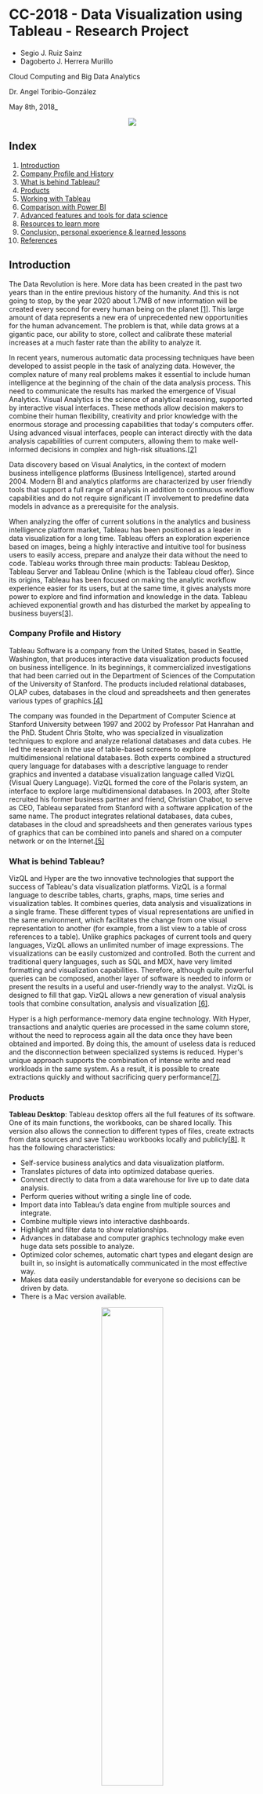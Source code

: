 # CC-2018 - Data Visualization using Tableau - Research Project

* Segio J. Ruiz Sainz
* Dagoberto J. Herrera Murillo

Cloud Computing and Big Data Analytics

Dr. Angel Toribio-González

May 8th, 2018_

<p align="center">
  <img src="tableaulogo.jpg">
</p>

## Index

1. [Introduction](##introduction)
2. [Company Profile and History](##company-profile-and-history)
3. [What is behind Tableau?](##what-is-behind-tableau)
4. [Products](##products)
5. [Working with Tableau](##working-with-tableau)
6. [Comparison with Power BI](##comparison-with-power-bi)
7. [Advanced features and tools for data science](##advanced-features-and-tools-for-data-science)
8. [Resources to learn more](##resources-to-learn-more)
9. [Conclusion, personal experience & learned lessons](##Conclusion)
10. [References](##references)



## Introduction

The Data Revolution is here. More data has been created in the past two years than in the entire previous history of the humanity. And this is not going to stop, by the year 2020 about 1.7MB of new information will be created every second for every human being on the planet [[1]](##references). This large amount of data represents a new era of unprecedented new opportunities for the human advancement. The problem is that, while data grows at a gigantic pace, our ability to store, collect and calibrate these material increases at a much faster rate than the ability to analyze it.

In recent years, numerous automatic data processing techniques have been developed to assist people in the task of analyzing data. However, the complex nature of many real problems makes it essential to include human intelligence at the beginning of the chain of the data analysis process. This need to communicate the results has marked the emergence of Visual Analytics. Visual Analytics is the science of analytical reasoning, supported by interactive visual interfaces. These methods allow decision makers to combine their human flexibility, creativity and prior knowledge with the enormous storage and processing capabilities that today's computers offer. Using advanced visual interfaces, people can interact directly with the data analysis capabilities of current computers, allowing them to make well-informed decisions in complex and high-risk situations.[[2]](##references)

Data discovery based on Visual Analytics, in the context of modern business intelligence platforms (Business Intelligence), started around 2004. Modern BI and analytics platforms are characterized by user friendly tools that support a full range of analysis in addition to continuous workflow capabilities and do not require significant IT involvement to predefine data models in advance as a prerequisite for the analysis.

When analyzing the offer of current solutions in the analytics and business intelligence platform market, Tableau has been positioned as a leader in data visualization for a long time. Tableau offers an exploration experience based on images, being a highly interactive and intuitive tool for business users to easily access, prepare and analyze their data without the need to code. Tableau works through three main products: Tableau Desktop, Tableau Server and Tableau Online (which is the Tableau cloud offer). Since its origins, Tableau has been focused on making the analytic workflow experience easier for its users, but at the same time, it gives analysts more power to explore and find information and knowledge in the data. Tableau achieved exponential growth and has disturbed the market by appealing to business buyers[[3]](##references).

### Company Profile and History

Tableau Software is a company from the United States, based in Seattle, Washington, that produces interactive data visualization products focused on business intelligence. In its beginnings, it commercialized investigations that had been carried out in the Department of Sciences of the Computation of the University of Stanford. The products included relational databases, OLAP cubes, databases in the cloud and spreadsheets and then generates various types of graphics.[[4]](##references)


The company was founded in the Department of Computer Science at Stanford University between 1997 and 2002 by Professor Pat Hanrahan and the PhD. Student Chris Stolte, who was specialized in visualization techniques to explore and analyze relational databases and data cubes. He led the research in the use of table-based screens to explore multidimensional relational databases. Both experts combined a structured query language for databases with a descriptive language to render graphics and invented a database visualization language called VizQL (Visual Query Language). VizQL formed the core of the Polaris system, an interface to explore large multidimensional databases. In 2003, after Stolte recruited his former business partner and friend, Christian Chabot, to serve as CEO, Tableau separated from Stanford with a software application of the same name. The product integrates relational databases, data cubes, databases in the cloud and spreadsheets and then generates various types of graphics that can be combined into panels and shared on a computer network or on the Internet.[[5]](##references)


### What is behind Tableau?

VizQL and Hyper are the two innovative technologies that support the success of Tableau's data visualization platforms. VizQL is a formal language to describe tables, charts, graphs, maps, time series and visualization tables. It combines queries, data analysis and visualizations in a single frame. These different types of visual representations are unified in the same environment, which facilitates the change from one visual representation to another (for example, from a list view to a table of cross references to a table). Unlike graphics packages of current tools and query languages, VizQL allows an unlimited number of image expressions. The visualizations can be easily customized and controlled. Both the current and traditional query languages, such as SQL and MDX, have very limited formatting and visualization capabilities. Therefore, although quite powerful queries can be composed, another layer of software is needed to inform or present the results in a useful and user-friendly way to the analyst. VizQL is designed to fill that gap. VizQL allows a new generation of visual analysis tools that combine consultation, analysis and visualization [[6]](##references).


Hyper is a high performance-memory data engine technology. With Hyper, transactions and analytic queries are processed in the same column store, without the need to reprocess again all the data once they have been obtained and imported. By doing this, the amount of useless data is reduced and the disconnection between specialized systems is reduced. Hyper's unique approach supports the combination of intense write and read workloads in the same system. As a result, it is possible to create extractions quickly and without sacrificing query performance[[7]](##references).


### Products 

__Tableau Desktop__: Tableau desktop offers all the full features of its software. One of its main functions, the workbooks, can be shared locally. This version also allows the connection to different types of files, create extracts from data sources and save Tableau workbooks locally and publicly[[8]](##references). It has the following characteristics:


* Self-service business analytics and data visualization platform.
* Translates pictures of data into optimized database queries.
* Connect directly to data from a data warehouse for live up to date data analysis.
* Perform queries without writing a single line of code.
* Import data into Tableau’s data engine from multiple sources and integrate.
* Combine multiple views into interactive dashboards.
* Highlight and filter data to show relationships.
* Advances in database and computer graphics technology make even huge data sets possible to analyze.
* Optimized color schemes, automatic chart types and elegant design are built in, so insight is automatically communicated in the most effective way.
* Makes data easily understandable for everyone so decisions can be driven by data.
* There is a Mac version available.

<p align="center">
  <img src="tdesk.png" width="50%" height="50%" />
</p>

```
Image 1. A worksheet in Tableau Desktop (Source: Tableau, 2017)
```

__Tableau Server__: Tableau Server allows users to save workbooks securely throughout the organization using a secure server. The user do not require infrastructure have to share the workbook publicly. However, this has an additional cost over the original price[[9]](##references). It offers us these characteristics:


* Publish dashboards with Tableau Desktop and share them throughout the organization with web-based Tableau Server.
* Users can interact with dashboards using the browser or mobile-based devices.
* Leverages fast databases through live data connections, or can extract and refresh data.
* Empower business team to find answers in minutes, not weeks or months.

<p align="center">
  <img src="tserver1.png" width="50%" height="50%" />
</p>


<p align="center">
  <img src="TableauServer2.png" width="50%" height="50%" />
</p>

```
Image 2. Tableau Server User Interface (Source: Tableau, 2017)
```
There is a close relationship between Tableau Desktop and Server, they can work very well with each other. Tableau Server can be used to publish worksheets, dashboards and stories created using Tableau Desktop. Inversely, Tableau desktop users can use Tableau Server for accessing high-performance data repositories.

__Tableau Online__: This is a free version of the software that can allow anyone to connect to a spreadsheet or file and create interactive visualizations of data for the web[[10]](##references). It offers the following characteristics:


* Hosted version of Tableau Server makes business intelligence faster and easier.
* Publish dashboards with Tableau Desktop and share them with colleagues, partners or customers.

<p align="center">
  <img src="tonline.png" width="50%" height="50%" />
</p>

<p align="center">
  <img src="tonline1.png" width="50%" height="50%" />
</p>

```
Image 3. Tableau Online User Interface (Source: Tableau, 2017)
```

__Tableau Reader__: Tableau Reader allows users to read the Tableau file types. If someone wants to share workbook by sending a file, the receiver will need a Tableau reader to open the document. Without the reader, the user may need share it publicly or convert the workbook into a PDF format.[[11]](##references) It offers the following characteristics:

<p align="center">
  <img src="treader.jpg" width="50%" height="50%" />
</p>

```
Image 4. Tableau Reader Interface (Source: Tableau, 2017)
```

* Free desktop application that enables users to open and view visualizations built in Tableau Desktop
* Users can filter, drill-down and view details of the data but the receiver won’t be able to edit or perform any interactions if the author hasn’t built it[[12]](##references)
 


### Working with Tableau

Tableau uses a workbook and a sheet file structure, much like Microsoft Excel. A workbook is made up of sheets, and a sheet can be a worksheet, a dashboard or a story [[13]](##references).


* A worksheet contains only one view along with shelves, cards, legends and the Data and Analysis panels in its sidebar.

<p align="center">
  <img src="workspace.png" width="50%" height="50%" />
</p>

```
Image 5. A worksheet is a single view with data and analytics panes, shelves, cards, legends. (Source: Tableau, 2017)
```
Tableau can connect to a wide variety of popular and widely used data sources and the list grows continuously. Tableau’s connectors can connect to file systems (CSV and Excel), relational systems (Oracle, Sql Server or DB2), cloud systems (Amanzon, Windows Azure or Google BigQuery) or other sources (ODBC). Multiple data sources can be modeled in the same workbook.

When a data source is connected with Tableau, the software automatically classifies each field as a measure or a dimension. A measure is a field that represents a dependent variable, any field containing quantitative information is treated as a measure. While dimension is an independent variable. By default, any field containing categorical information is treated as a dimension.

The dimensions may contain hierarchies. These hierarchies can be navigated through drill down or drill up functions. For example, if it is required to examine the total sales for various years, using drill down, sales for all the months within each year are displayed. Conversely, if it is required to examine the total sales for all months, with drill up the sales for each year are displayed.

* A dashboard consists of a collection of several worksheets and supporting information that are displayed in one place so it is possible to compare and monitor a variety of data at the same time. For example, if a set of views are reviewed every day, instead of flipping through each worksheet, a panel can be created to shows all views together.

<p align="center">
  <img src="dash.png" width="50%" height="50%" />
</p>

```
Image 6. A dashboard is a collection of views with dashboard and lat panes in its side bar.  (Source: Tableau, 2017)
```

* A story is a sequence of visualizations that work together to convey a message. Stories can be created to communicate a data narrative, improve context, prove how decisions relate to results, or simply generate a compeling case. A story is a sheet, so the methods used to create, name, and manage panels and worksheets also apply to these stories. At the same time, a story can be conceptualized a list of leaves, organized in a sequence. Each individual sheet in a story defines a story point. When a story is shared, for example, by publishing a workbook in Tableau Public, Tableau Server, or Tableau Online, viewers of the tool can interact with the story to reveal new findings or ask new questions about the data.


<p align="center">
  <img src="stories.png" width="50%" height="50%" />
</p>

```
Image 7. A story contains worksheets or dashboards that work together to convey information. (Source: Tableau, 2017)
```

### Advanced features and tools for Data Science

Tableau's developer tools and APIs allow to extend, customize and automate the capabilities of the platform to fit specific needs:

__Extensions:__ web applications that can interact and communicate with Tableau. Tableau Extensions API SDK can be accessed in two ways. Clone the repository to the open source project or keep current with the latest changes. 
When a Tableau Extension is installed, it can used like any other dashboard object. 

__Data connectivity:__ create connectors to data sources that are not currently supported by Tableau, including websites and custom applications.

__Automation:__ automate tedious tasks and programmatically manage Tableau Server content. It includes programmatic access to work with content, users, sites, and customized scripts that pull data into Tableau data extracts.

__Data science integration:__ Tableau’s integration with R, Python and MATLAB offers the possibility to work with complex statistical models.

__Embedded analytics:__ it is possible to Embed visualizations into other business applications like Salesforce and Sharepoint.

In addition, in the context of the implementation of Big Data projects, there are several alternatives to reach a visualization layer, passing through a cluster and its components for storing and processing. A popular approach to implement a Big Data solution is the use of Spark for processing in Hadoop consuming clusters data from storage systems such as HDFS or Hbase. Then it is possible to use specific connectors to access Tableau where the results are analyzed in an easy and business-friendly way.[[14]](##references)

### Comparison with Power BI

<p align="center">
  <img src="pbi.jpg" >
</p>

So far we have talked about Tableau. But what about other similar tools in the market? The direct competition of Tableau would be Power BI. According to Gartner (2017),[[15]](##references). Tableau and Microsoft Power BI are the two front-runners in the business intelligence (BI) and data visualization software industry. Tableau remains to be perceived as the modern Business Intelligence market leader — still slightly ahead of Power BI (Microsoft) in terms of overall execution. While improvement continues for Tableau, it is at a much modest pace due to pricing and competitive pressure coming from Microsoft. We've analyzed multiple reviews that compare Tableau and Power BI to highlight main differences and the factors to consider in a purchase decision. Most of these reviews share a number of common aspects.[[16]](##references)

__Pricing:__ When it comes to cost, Power BI is generally a more affordable option. For clients who prefer free trial alternatives, Power BI offers a 60 day Pro trial, while Tableau offers a 14 day free trial. Moreover, Power BI starts at $9.99 per user per month, while Tableau starts at $35.

__Functionality:__ The depth of data discovery is more sophisticated with Tableau than Power BI. Both Tableau and Power BI allow business users to set up sophisticated visualizations that help identify patterns, reduce waste, speed up decision making and promote consensus. However, Tableau allows users to leverage any number of data points for carrying out analysis – a capability that Power BI doesn’t provide. Both Tableau and Power BI offer support for multiple data connectors including online analytical processing and big data options ( NoSQL and Hadoop) as well as cloud services. But, Tableau offers improved support for connecting to a distinct data warehouse, whereas Power BI is highly dependent on Microsoft’s portfolio, including its Azure cloud infrastructure.

__Product support and community:__ While both products offer extensive digital resources and training for users to self-serve, Tableau provides more comprehensive customer support alternatives in terms of direct contact. Power BI clients with free accounts have restricted support, while users with Pro and Premium accounts receive consistent and faster answers. With Tableau, clients can access support and training resources tailored to their version of the product, including getting started session, best practices manuals and how to optimally use the platform’s advanced features. Clients can also visit the Tableau community forum and participate in training activities and other events. Power BI also provides solid support resources and documentation, including a growing user community forum, guided learning, and multiple samples of how partners use the platform to generate value.

### Resources to learn more

Some interesting resources, closely related to Tableau, can be visited to get an idea of the potential of this tool. The first place we recommend to visit is [its public repository](https://www.tableau.com/es-es/support/public), where we can find thousands of examples of how to create extensions that expand the capacity of Tableu as a data visualization tool.

After more than ten years of activity, Tableau has managed to gather a very active and large user community, whose knowledge is shared through its [own Stack Exchange](https://community.tableau.com/welcome), where we can find thousands of questions answered by the community, both basic and more advanced

Finally, if you are already a medium-advanced user of this tool, we think that the [official Tableau repository](https://github.com/tableau) is an ideal place to continue developing your skills in Data Visualization.

### Conclusion, personal experience & learned lessons

This report analyzed Tableau, a leading Business Intelligence tool that focuses on data visualization, data discovery and dashboarding.
A series of features that have been especially appreciated by business users who do not have programming skills. Tableau Desktop, Tableau Server and Tableau Online are the star products.

Tableau is a well-known tool. In our personal case, both team members had used this tool in the past. For the purposes of this work, we installed Tableau again. From our perspective, little can criticize this application in terms of functionality. We find it very easy to use, producing results of a very professional aesthetic. Regarding the negative part of this tool, we must recognize that it is expensive. Even so, we can install it using a student license. If the budget is the determining factor when choosing a data visualization tool, Tableau ceases to be an attractive alternative.

You can always learn something new. We were greatly surprised by the fact that the platform has incorporated more advanced statistical functions for data analysis (forecasts, clusters, confidence intervals, quartiles), which can reveal insights that can not be discovered at a glance. We also think it is very positive that Tableau can connect relatively easily to programming languages such as R and Python, which makes it a perfectly functional tool in the field of data science projects.

In the previous occasions in which we used this tool, we did it from a business user's perspective, whereas in this opportunity, we gave it time to explore the Tableau Developer Tools, which allow us to extend the basic functionalities and connect to other data sources.


## References:

[1] [Forbes, 2017, How To Stay Sane And Spur Sales In Data Wonderland](https://www.forbes.com/sites/falonfatemi/2017/06/27/how-to-stay-sane-and-spur-sales-in-data-wonderland/#2709d6d2f88f).

[2] Thomas, J., Cook, K.: Illuminating the Path: Research and Development Agenda for Visual Analytics. IEEE-Press (2005)

[3] [Magic Quadrant for Business Intelligence and Analytics Platforms](https://cdn2.hubspot.net/hubfs/2172371/Q1%202017%20Gartner.pdf?t=149626062)

[4] [Tableau Software Inc, 2017](http://www.annualreports.com/Company/tableau-software-inc)

[5] [Tableau, Our Story, 2017](https://careers.tableau.com/ourstory)

[6] [what-is-vizql, bibuddy](https://bibuddy.wordpress.com/2017/04/11/what-is-vizql/)

[7] [Tecnología de Tableau, Tableau, 2017](https://www.tableau.com/es-es/products/technology)

[8] [Tableau corporate, Chris Raby, 2017](https://www.slideshare.net/chrisraby/tableau-corporate-16363769)

[9] [Tableau corporate, Chris Raby, 2017](https://www.slideshare.net/chrisraby/tableau-corporate-16363769)

[10] [Tableau corporate, Chris Raby, 2017](https://www.slideshare.net/chrisraby/tableau-corporate-16363769)

[11] [Tableau corporate, Chris Raby, 2017](https://www.slideshare.net/chrisraby/tableau-corporate-16363769)

[12] [Power BI vs Tableau, 2017](https://www.encorebusiness.com/blog/power-bi-vs-tableau/)

[13] [Workbooks and Sheets, Tableau, 2017](https://onlinehelp.tableau.com/current/pro/desktop/en-us/environ_workbooksandsheets.html)

[14] [clearpeaks, 2017, Big Data Ecosystem – Spark and Tableau](https://www.clearpeaks.com/big-data-ecosystem-spark-and-tableau/)

[15] [Gartner, 2017, Magic Quadrant for Business Intelligence and Analytics Platforms](https://cdn2.hubspot.net/hubfs/2172371/Q1%202017%20Gartner.pdf?t=149626062)

[16] [Better Buys, 2018, Tableau vs Power BI: Comparing Pricing, Functionality and Support](https://www.betterbuys.com/bi/tableau-vs-power-bi/)

